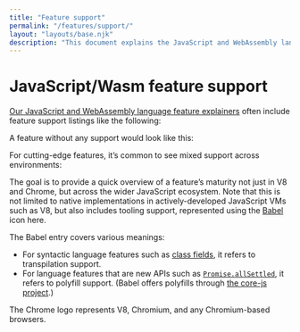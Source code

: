 ```yaml
---
title: "Feature support"
permalink: "/features/support/"
layout: "layouts/base.njk"
description: "This document explains the JavaScript and WebAssembly language feature support listings as used on the V8 website."
---
```

# JavaScript/Wasm feature support

[Our JavaScript and WebAssembly language feature explainers](/features) often include feature support listings like the following:

<feature-support chrome="71"
                 firefox="65"
                 safari="12"
                 nodejs="12"
                 babel="yes"></feature-support>

A feature without any support would look like this:

<feature-support chrome="no"
                 firefox="no"
                 safari="no"
                 nodejs="no"
                 babel="no"></feature-support>

For cutting-edge features, it’s common to see mixed support across environments:

<feature-support chrome="partial"
                 firefox="yes"
                 safari="yes"
                 nodejs="no"
                 babel="yes"></feature-support>

The goal is to provide a quick overview of a feature’s maturity not just in V8 and Chrome, but across the wider JavaScript ecosystem. Note that this is not limited to native implementations in actively-developed JavaScript VMs such as V8, but also includes tooling support, represented using the [Babel](https://babeljs.io/) icon here.

<!--truncate-->
The Babel entry covers various meanings:

- For syntactic language features such as [class fields](/features/class-fields), it refers to transpilation support.
- For language features that are new APIs such as [`Promise.allSettled`](/features/promise-combinators#promise.allsettled), it refers to polyfill support. (Babel offers polyfills through [the core-js project](https://github.com/zloirock/core-js).)

The Chrome logo represents V8, Chromium, and any Chromium-based browsers.
